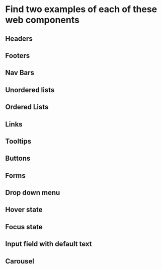# Find two examples of each of these web components

## Headers



## Footers		




## Nav Bars		




## Unordered lists		




## Ordered Lists
		




## Links		




## Tooltips		




## Buttons		




## Forms		




## Drop down menu		




## Hover state		





## Focus state		




## Input field with default text		





## Carousel		

